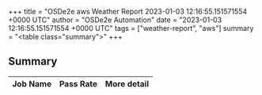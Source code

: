 +++
title = "OSDe2e aws Weather Report 2023-01-03 12:16:55.151571554 +0000 UTC"
author = "OSDe2e Automation"
date = "2023-01-03 12:16:55.151571554 +0000 UTC"
tags = ["weather-report", "aws"]
summary = "<table class=\"summary\"></table>"
+++
## Summary

| Job Name | Pass Rate | More detail |
|----------|-----------|-------------|




